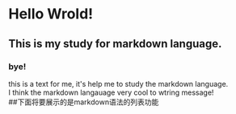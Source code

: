 # Hello Wrold!
## This is my study for markdown language.
### bye!
this is a text for me, it's help me to study the markdown language. 
<br/>I think the markdown langauage very cool to wtring message!<br/>
##下面将要展示的是markdown语法的列表功能

